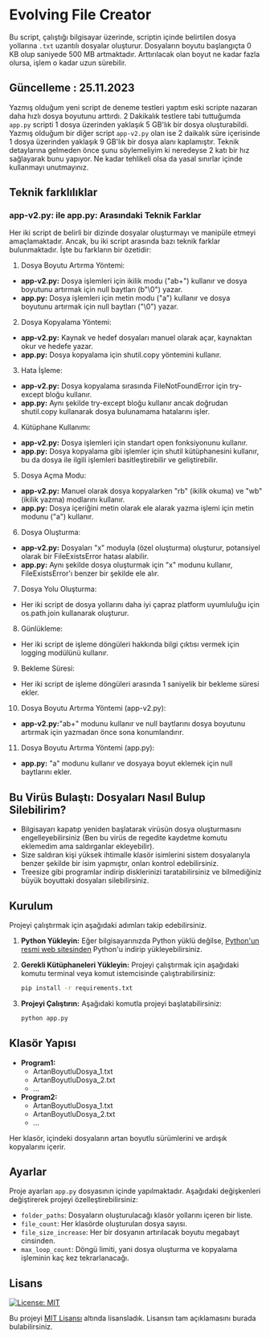 # Evolving File Creator

Bu script, çalıştığı bilgisayar üzerinde, scriptin içinde belirtilen dosya yollarına `.txt` uzantılı dosyalar oluşturur. Dosyaların boyutu başlangıçta 0 KB olup saniyede 500 MB artmaktadır. Arttırılacak olan boyut ne kadar fazla olursa, işlem o kadar uzun sürebilir.

## Güncelleme : 25.11.2023

Yazmış olduğum yeni script de deneme testleri yaptım eski scripte nazaran daha hızlı dosya boyutunu arttırdı. 2 Dakikalık testlere tabi tuttuğumda ``app.py`` scripti 1 dosya üzerinden yaklaşık 5 GB'lık bir dosya oluşturabildi. Yazmış olduğum bir diğer script  ``app-v2.py`` olan ise 2 daikalık süre içerisinde 1 dosya üzerinden yaklaşık 9 GB'lık bir dosya alanı kaplamıştır. Teknik detaylarına gelmeden önce şunu söylemeliyim ki neredeyse 2 katı bir hız sağlayarak bunu yapıyor. Ne kadar tehlikeli olsa da yasal sınırlar içinde kullanmayı unutmayınız.

## Teknik farklılıklar


### **app-v2.py:** ile **app.py:** Arasındaki Teknik Farklar

Her iki script de belirli bir dizinde dosyalar oluşturmayı ve manipüle etmeyi amaçlamaktadır. Ancak, bu iki script arasında bazı teknik farklar bulunmaktadır. İşte bu farkların bir özetidir:

1. Dosya Boyutu Artırma Yöntemi:
  - **app-v2.py:** Dosya işlemleri için ikilik modu ("ab+") kullanır ve dosya boyutunu artırmak için null baytları (b"\0") yazar.
  - **app.py:** Dosya işlemleri için metin modu ("a") kullanır ve dosya boyutunu artırmak için null baytları ("\0") yazar.
2. Dosya Kopyalama Yöntemi:
- **app-v2.py:** Kaynak ve hedef dosyaları manuel olarak açar, kaynaktan okur ve hedefe yazar.
- **app.py:** Dosya kopyalama için shutil.copy yöntemini kullanır.
3. Hata İşleme:
- **app-v2.py:** Dosya kopyalama sırasında FileNotFoundError için try-except bloğu kullanır.
- **app.py:** Aynı şekilde try-except bloğu kullanır ancak doğrudan shutil.copy kullanarak dosya bulunamama hatalarını işler.
4. Kütüphane Kullanımı:
- **app-v2.py:** Dosya işlemleri için standart open fonksiyonunu kullanır.
- **app.py:** Dosya kopyalama gibi işlemler için shutil kütüphanesini kullanır, bu da dosya ile ilgili işlemleri basitleştirebilir ve geliştirebilir.
5. Dosya Açma Modu:
- **app-v2.py:** Manuel olarak dosya kopyalarken "rb" (ikilik okuma) ve "wb" (ikilik yazma) modlarını kullanır.
- **app.py:** Dosya içeriğini metin olarak ele alarak yazma işlemi için metin modunu ("a") kullanır.
6. Dosya Oluşturma:
- **app-v2.py:** Dosyaları "x" moduyla (özel oluşturma) oluşturur, potansiyel olarak bir FileExistsError hatası alabilir.
- **app.py:** Aynı şekilde dosya oluşturmak için "x" modunu kullanır, FileExistsError'ı benzer bir şekilde ele alır.
7. Dosya Yolu Oluşturma:
- Her iki script de dosya yollarını daha iyi çapraz platform uyumluluğu için os.path.join kullanarak oluşturur.
8. Günlükleme:
- Her iki script de işleme döngüleri hakkında bilgi çıktısı vermek için logging modülünü kullanır.
9. Bekleme Süresi:
- Her iki script de işleme döngüleri arasında 1 saniyelik bir bekleme süresi ekler.
10. Dosya Boyutu Artırma Yöntemi (app-v2.py):
- **app-v2.py:**"ab+" modunu kullanır ve null baytlarını dosya boyutunu artırmak için yazmadan önce sona konumlandırır.
11. Dosya Boyutu Artırma Yöntemi (app.py):
- **app.py:** "a" modunu kullanır ve dosyaya boyut eklemek için null baytlarını ekler.

## Bu Virüs Bulaştı: Dosyaları Nasıl Bulup Silebilirim?

- Bilgisayarı kapatıp yeniden başlatarak virüsün dosya oluşturmasını engelleyebilirsiniz (Ben bu virüs de regedite kaydetme komutu eklemedim ama saldırganlar ekleyebilir).
- Size saldıran kişi yüksek ihtimalle klasör isimlerini sistem dosyalarıyla benzer şekilde bir isim yapmıştır, onları kontrol edebilirsiniz.
- Treesize gibi programlar indirip disklerinizi taratabilirsiniz ve bilmediğiniz büyük boyuttaki dosyaları silebilirsiniz.



## Kurulum

Projeyi çalıştırmak için aşağıdaki adımları takip edebilirsiniz.

1. **Python Yükleyin:** Eğer bilgisayarınızda Python yüklü değilse, [Python'un resmi web sitesinden](https://www.python.org/downloads/) Python'u indirip yükleyebilirsiniz.

2. **Gerekli Kütüphaneleri Yükleyin:** Projeyi çalıştırmak için aşağıdaki komutu terminal veya komut istemcisinde çalıştırabilirsiniz:

    ```bash
    pip install -r requirements.txt
    ```

3. **Projeyi Çalıştırın:** Aşağıdaki komutla projeyi başlatabilirsiniz:

    ```bash
    python app.py
    ```

## Klasör Yapısı

- **Program1:**
    - ArtanBoyutluDosya_1.txt
    - ArtanBoyutluDosya_2.txt
    - ...
- **Program2:**
    - ArtanBoyutluDosya_1.txt
    - ArtanBoyutluDosya_2.txt
    - ...


Her klasör, içindeki dosyaların artan boyutlu sürümlerini ve ardışık kopyalarını içerir.

## Ayarlar

Proje ayarları `app.py` dosyasının içinde yapılmaktadır. Aşağıdaki değişkenleri değiştirerek projeyi özelleştirebilirsiniz:

- `folder_paths`: Dosyaların oluşturulacağı klasör yollarını içeren bir liste.
- `file_count`: Her klasörde oluşturulan dosya sayısı.
- `file_size_increase`: Her bir dosyanın artırılacak boyutu megabayt cinsinden.
- `max_loop_count`: Döngü limiti, yani dosya oluşturma ve kopyalama işleminin kaç kez tekrarlanacağı.


## Lisans

[![License: MIT](https://img.shields.io/badge/License-MIT-yellow.svg)](https://opensource.org/licenses/MIT)

Bu projeyi [MIT Lisansı](https://opensource.org/licenses/MIT) altında lisansladık. Lisansın tam açıklamasını burada bulabilirsiniz.
